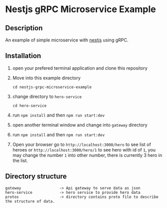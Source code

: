 # Nestjs gRPC Microservice Example

## Description
An example of simple microservice with [nestjs](https://docs.nestjs.com/) using gRPC.

## Installation

1. open your prefered terminal application and clone this repository
2. Move into this example directory

    ```cd nestjs-grpc-microservice-example```

3. change directory to `hero-service`

    ```cd hero-service```

4. run `npm install` and then `npm run start:dev`

5. open another terminal window and change into `gateway` directory
6. run `npm install` and then `npm run start:dev`
7. Open your browser go to `http://localhost:3000/hero` to see list of heroes or `http://localhost:3000/hero/1` to see hero with id of `1`, you may change the number `1` into other number, there is currently 3 hero in the list. 

## Directory structure

    gateway                 -> Api gateway to serve data as json
    hero-service            -> hero service to provide hero data
    protos                  -> directory contains proto file to describe the structure of data.
